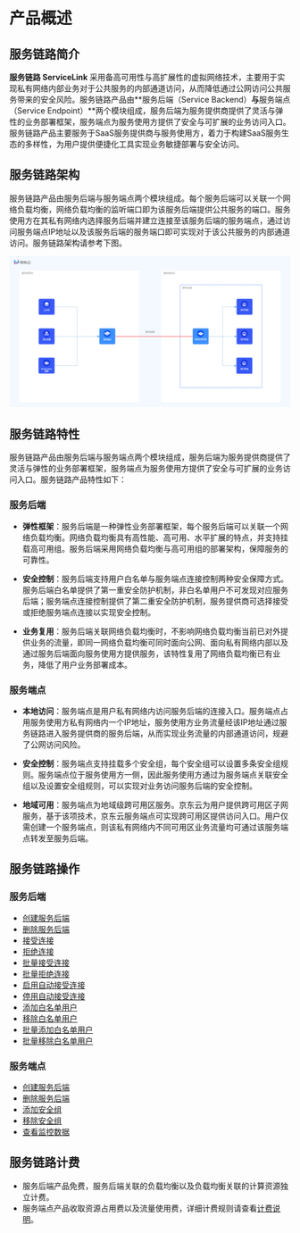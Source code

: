 # 产品概述

## 服务链路简介

**服务链路 ServiceLink** 采用备高可用性与高扩展性的虚拟网络技术，主要用于实现私有网络内部业务对于公共服务的内部通道访问，从而降低通过公网访问公共服务带来的安全风险。服务链路产品由**服务后端（Service Backend）**与**服务端点（Service Endpoint）**两个模块组成，服务后端为服务提供商提供了灵活与弹性的业务部署框架，服务端点为服务使用方提供了安全与可扩展的业务访问入口。服务链路产品主要服务于SaaS服务提供商与服务使用方，着力于构建SaaS服务生态的多样性，为用户提供便捷化工具实现业务敏捷部署与安全访问。

## 服务链路架构

服务链路产品由服务后端与服务端点两个模块组成。每个服务后端可以关联一个网络负载均衡，网络负载均衡的监听端口即为该服务后端提供公共服务的端口。服务使用方在其私有网络内选择服务后端并建立连接至该服务后端的服务端点，通过访问服务端点IP地址以及该服务后端的服务端口即可实现对于该公共服务的内部通道访问。服务链路架构请参考下图。

![服务链路架构](../../../../image/Networking/Service-Link/servicelink-arch.png)

## 服务链路特性

服务链路产品由服务后端与服务端点两个模块组成，服务后端为服务提供商提供了灵活与弹性的业务部署框架，服务端点为服务使用方提供了安全与可扩展的业务访问入口。服务链路产品特性如下：

### 服务后端

* **弹性框架**：服务后端是一种弹性业务部署框架，每个服务后端可以关联一个网络负载均衡。网络负载均衡具有高性能、高可用、水平扩展的特点，并支持挂载高可用组。服务后端采用网络负载均衡与高可用组的部署架构，保障服务的可靠性。

* **安全控制**：服务后端支持用户白名单与服务端点连接控制两种安全保障方式。服务后端白名单提供了第一重安全防护机制，非白名单用户不可发现对应服务后端；服务端点连接控制提供了第二重安全防护机制，服务提供商可选择接受或拒绝服务端点连接以实现安全控制。

* **业务复用**：服务后端关联网络负载均衡时，不影响网络负载均衡当前已对外提供业务的流量，即同一网络负载均衡可同时面向公网、面向私有网络内部以及通过服务后端面向服务使用方提供服务，该特性复用了网络负载均衡已有业务，降低了用户业务部署成本。

### 服务端点

* **本地访问**：服务端点是用户私有网络内访问服务后端的连接入口。服务端点占用服务使用方私有网络内一个IP地址，服务使用方业务流量经该IP地址通过服务链路进入服务提供商的服务后端，从而实现业务流量的内部通道访问，规避了公网访问风险。

* **安全控制**：服务端点支持挂载多个安全组，每个安全组可以设置多条安全组规则。服务端点位于服务使用方一侧，因此服务使用方通过为服务端点关联安全组以及设置安全组规则，可以实现对业务访问服务后端的安全控制。

* **地域可用**：服务端点为地域级跨可用区服务。京东云为用户提供跨可用区子网服务，基于该项技术，京东云服务端点可实现跨可用区提供访问入口。用户仅需创建一个服务端点，则该私有网络内不同可用区业务流量均可通过该服务端点转发至服务后端。

## 服务链路操作

### 服务后端

- [创建服务后端](../Operation-Guide/Service-Backend/Create-Service-Backend.md)
- [删除服务后端](../Operation-Guide/Service-Backend/Delete-Service-Backend.md)
- [接受连接](../Operation-Guide/Service-Backend/Accept-Service-Endpoint-Connection.md)
- [拒绝连接](../Operation-Guide/Service-Backend/Reject-Service-Endpoint-Connection.md)
- [批量接受连接](../Operation-Guide/Service-Backend/Batch-Accept-Service-Endpoint-Connection.md)
- [批量拒绝连接](../Operation-Guide/Service-Backend/Batch-Reject-Service-Endpoint-Connection.md)
- [启用自动接受连接](../Operation-Guide/Service-Backend/Enable-Service-Backend-Auto-Accept.md)
- [停用自动接受连接](../Operation-Guide/Service-Backend/Disable-Service-Backend-Auto-Accept.md)
- [添加白名单用户](../Operation-Guide/Service-Backend/Add-White-List-User.md)
- [移除白名单用户](../Operation-Guide/Service-Backend/Remove-White-List-User.md)
- [批量添加白名单用户](../Operation-Guide/Service-Backend/Batch-Add-White-List-User.md)
- [批量移除白名单用户](../Operation-Guide/Service-Backend/Batch-Remove-White-List-User.md)

### 服务端点

- [创建服务后端](../Operation-Guide/Service-Endpoint/Create-Service-Endpoint.md)
- [删除服务后端](../Operation-Guide/Service-Endpoint/Delete-Service-Endpoint.md)
- [添加安全组](../Operation-Guide/Service-Endpoint/Add-Security-Group.md)
- [移除安全组](../Operation-Guide/Service-Endpoint/Remove-Security-Group.md)
- [查看监控数据](../Operation-Guide/Service-Endpoint/View-Monitoring-Data.md)

## 服务链路计费

* 服务后端产品免费，服务后端关联的负载均衡以及负载均衡关联的计算资源独立计费。
* 服务端点产品收取资源占用费以及流量使用费，详细计费规则请查看[计费说明](../Pricing/Billing-Overview.md)。
